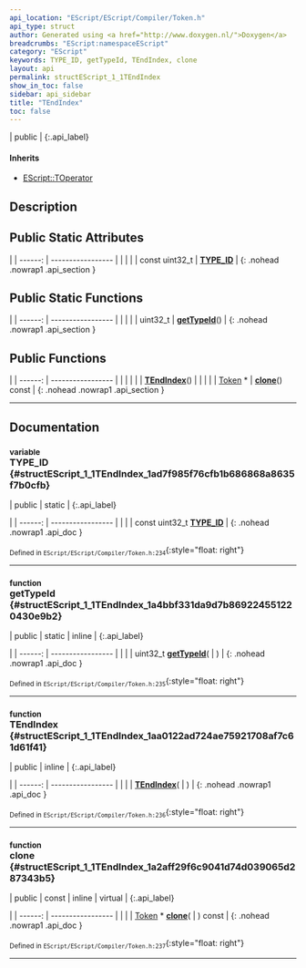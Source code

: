 ```yaml
---
api_location: "EScript/EScript/Compiler/Token.h"
api_type: struct
author: Generated using <a href="http://www.doxygen.nl/">Doxygen</a>
breadcrumbs: "EScript:namespaceEScript"
category: "EScript"
keywords: TYPE_ID, getTypeId, TEndIndex, clone
layout: api
permalink: structEScript_1_1TEndIndex
show_in_toc: false
sidebar: api_sidebar
title: "TEndIndex"
toc: false
---
```


| public |
{:.api_label}

#### Inherits

* [EScript::TOperator](structEScript_1_1TOperator)


## Description





## Public Static Attributes

|
| ------: | ----------------- |
|  | |
| const uint32_t | **[TYPE_ID](#structEScript_1_1TEndIndex_1ad7f985f76cfb1b686868a8635f7b0cfb)**  |
{: .nohead .nowrap1 .api_section }


## Public Static Functions

|
| ------: | ----------------- |
|  | |
| uint32_t | **[getTypeId](#structEScript_1_1TEndIndex_1a4bbf331da9d7b869224551220430e9b2)**() |
{: .nohead .nowrap1 .api_section }


## Public Functions

|
| ------: | ----------------- |
|  | |
|  | **[TEndIndex](#structEScript_1_1TEndIndex_1aa0122ad724ae75921708af7c61d61f41)**() |
|  | |
| [Token](classEScript_1_1Token) * | **[clone](#structEScript_1_1TEndIndex_1a2aff29f6c9041d74d039065d287343b5)**() const |
{: .nohead .nowrap1 .api_section }


-------------------------------------------------------------------

## Documentation

### <small>variable</small><br/> TYPE_ID {#structEScript_1_1TEndIndex_1ad7f985f76cfb1b686868a8635f7b0cfb}

| public | static |
{:.api_label}

|
| ------: | ----------------- |
|  |
| const uint32_t **[TYPE_ID](#structEScript_1_1TEndIndex_1ad7f985f76cfb1b686868a8635f7b0cfb)**  |
{: .nohead .nowrap1 .api_doc }





<sub>Defined in `EScript/EScript/Compiler/Token.h:234`</sub>{:style="float: right"}

-------------------------------------------------------------------

### <small>function</small><br/> getTypeId {#structEScript_1_1TEndIndex_1a4bbf331da9d7b869224551220430e9b2}

| public | static | inline |
{:.api_label}

|
| ------: | ----------------- |
|  |
| uint32_t **[getTypeId](#structEScript_1_1TEndIndex_1a4bbf331da9d7b869224551220430e9b2)**( |  ) |
{: .nohead .nowrap1 .api_doc }





<sub>Defined in `EScript/EScript/Compiler/Token.h:235`</sub>{:style="float: right"}

-------------------------------------------------------------------

### <small>function</small><br/> TEndIndex {#structEScript_1_1TEndIndex_1aa0122ad724ae75921708af7c61d61f41}

| public | inline |
{:.api_label}

|
| ------: | ----------------- |
|  |
|  **[TEndIndex](#structEScript_1_1TEndIndex_1aa0122ad724ae75921708af7c61d61f41)**( |  ) |
{: .nohead .nowrap1 .api_doc }





<sub>Defined in `EScript/EScript/Compiler/Token.h:236`</sub>{:style="float: right"}

-------------------------------------------------------------------

### <small>function</small><br/> clone {#structEScript_1_1TEndIndex_1a2aff29f6c9041d74d039065d287343b5}

| public | const | inline | virtual |
{:.api_label}

|
| ------: | ----------------- |
|  |
| [Token](classEScript_1_1Token) * **[clone](#structEScript_1_1TEndIndex_1a2aff29f6c9041d74d039065d287343b5)**( |  ) const |
{: .nohead .nowrap1 .api_doc }





<sub>Defined in `EScript/EScript/Compiler/Token.h:237`</sub>{:style="float: right"}

-------------------------------------------------------------------


